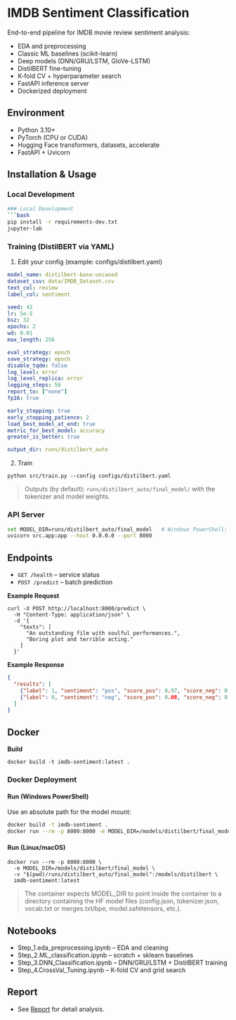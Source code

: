 # IMDB Sentiment Classification

End-to-end pipeline for IMDB movie review sentiment analysis:
- EDA and preprocessing
- Classic ML baselines (scikit-learn)
- Deep models (DNN/GRU/LSTM, GloVe-LSTM)
- DistilBERT fine-tuning
- K-fold CV + hyperparameter search
- FastAPI inference server
- Dockerized deployment

## Environment

- Python 3.10+
- PyTorch (CPU or CUDA)
- Hugging Face transformers, datasets, accelerate
- FastAPI + Uvicorn

## Installation & Usage

### Local Development
```bash
### Local Development
```bash
pip install -r requirements-dev.txt
jupyter-lab
```

### Training (DistilBERT via YAML)
1. Edit your config (example: configs/distilbert.yaml)

```yaml
model_name: distilbert-base-uncased
dataset_csv: data/IMDB_Dataset.csv
text_col: review
label_col: sentiment

seed: 42
lr: 5e-5
bsz: 32
epochs: 2
wd: 0.01
max_length: 256

eval_strategy: epoch
save_strategy: epoch
disable_tqdm: false
log_level: error
log_level_replica: error
logging_steps: 50
report_to: ["none"]
fp16: true

early_stopping: true
early_stopping_patience: 2
load_best_model_at_end: true
metric_for_best_model: accuracy
greater_is_better: true

output_dir: runs/distilbert_auto
```
2. Train

```shell
python src/train.py --config configs/distilbert.yaml
```
> Outputs (by default): `runs/distilbert_auto/final_model/` with the tokenizer and model weights.


### API Server
```bash
set MODEL_DIR=runs/distilbert_auto/final_model   # Windows PowerShell: $env:MODEL_DIR="..."
uvicorn src.app:app --host 0.0.0.0 --port 8000
```

## Endpoints

- `GET /health` – service status
- `POST /predict` – batch prediction

**Example Request**
```commandline
curl -X POST http://localhost:8000/predict \
  -H "Content-Type: application/json" \
  -d '{
    "texts": [
      "An outstanding film with soulful performances.",
      "Boring plot and terrible acting."
    ]
  }'
```
**Example Response**
```json
{
  "results": [
    {"label": 1, "sentiment": "pos", "score_pos": 0.97, "score_neg": 0.03},
    {"label": 0, "sentiment": "neg", "score_pos": 0.08, "score_neg": 0.92}
  ]
}
```

## Docker
**Build**
```shell
docker build -t imdb-sentiment:latest .
```

### Docker Deployment
#### Run (Windows PowerShell)
Use an absolute path for the model mount:
```bash
docker build -t imdb-sentiment .
docker run --rm -p 8000:8000 -e MODEL_DIR=/models/distilbert/final_model -v "{{YOUR_PROJECT_ROOT}}/runs/distilbert_auto/":/models/distilbert imdb-sentiment:latest
```
#### Run (Linux/macOS)
```shell
docker run --rm -p 8000:8000 \
  -e MODEL_DIR=/models/distilbert/final_model \
  -v "$(pwd)/runs/distilbert_auto/final_model":/models/distilbert \
  imdb-sentiment:latest
```
> The container expects MODEL_DIR to point inside the container to a directory containing the HF model files (config.json, tokenizer.json, vocab.txt or merges.txt/bpe, model.safetensors, etc.).

## Notebooks
- Step_1.eda_preprocessing.ipynb – EDA and cleaning
- Step_2.ML_classification.ipynb – scratch + sklearn baselines
- Step_3.DNN_Classification.ipynb – DNN/GRU/LSTM + DistilBERT training
- Step_4.CrossVal_Tuning.ipynb – K-fold CV and grid search

## Report
- See [Report](REPORT.md) for detail analysis.